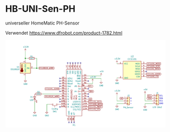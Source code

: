 # HB-UNI-Sen-PH

universeller HomeMatic PH-Sensor

Verwendet https://www.dfrobot.com/product-1782.html

![schematics](Images/schematics.png)
